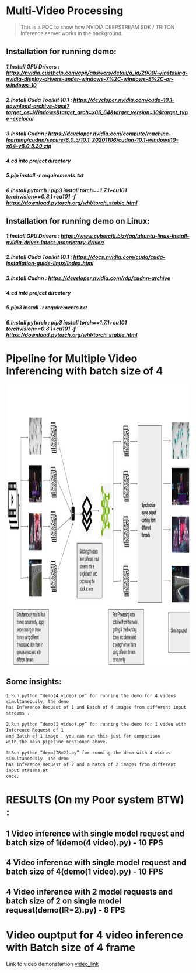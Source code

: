 # Multi-Video Processing

>This is a POC to show how NVIDIA DEEPSTREAM SDK / TRITON Inference server works in the background.

## Installation for running demo:

##### 1.Install GPU Drivers : https://nvidia.custhelp.com/app/answers/detail/a_id/2900/~/installing-nvidia-display-drivers-under-windows-7%2C-windows-8%2C-or-windows-10
##### 2.Install Cuda Toolkit 10.1 : https://developer.nvidia.com/cuda-10.1-download-archive-base?target_os=Windows&target_arch=x86_64&target_version=10&target_type=exelocal
##### 3.Install Cudnn : https://developer.nvidia.com/compute/machine-learning/cudnn/secure/8.0.5/10.1_20201106/cudnn-10.1-windows10-x64-v8.0.5.39.zip
##### 4.cd into project directory
##### 5.pip install -r requirements.txt
##### 6.Install pytorch : pip3 install torch==1.7.1+cu101 torchvision==0.8.1+cu101 -f https://download.pytorch.org/whl/torch_stable.html

## Installation for running demo on Linux:

##### 1.Install GPU Drivers : https://www.cyberciti.biz/faq/ubuntu-linux-install-nvidia-driver-latest-proprietary-driver/
##### 2.Install Cuda Toolkit 10.1 : https://docs.nvidia.com/cuda/cuda-installation-guide-linux/index.html
##### 3.Install Cudnn : https://developer.nvidia.com/rdp/cudnn-archive
##### 4.cd into project directory
##### 5.pip3 install -r requirements.txt
##### 6.Install pytorch : pip3 install torch==1.7.1+cu101 torchvision==0.8.1+cu101 -f https://download.pytorch.org/whl/torch_stable.html

# Pipeline for Multiple Video Inferencing with batch size of 4

<img src="resources/archi.jpg" width="1366" height="768">  

## Some insights:

```
1.Run python “demo(4 video).py” for running the demo for 4 videos simultaneously, the demo
has Inference Request of 1 and Batch of 4 images from different input streams .
```

```
2.Run python “demo(1 video).py” for running the demo for 1 video with Inference Request of 1
and Batch of 1 image , you can run this just for comparison
with the main pipeline mentioned above.
```

```
3.Run python “demo(IR=2).py” for running the demo with 4 videos simultaneously. The demo
has Inference Request of 2 and a batch of 2 images from different input streams at
once.
```
# RESULTS (On my Poor system BTW) : 
## 1 Video inference with single model request and batch size of 1(demo(4 video).py) -  10 FPS 
## 4 Video inference with single model request and batch size of 4(demo(1 video).py) - 10 FPS 
## 4 Video inference with 2 model requests and batch size of 2 on single model request(demo(IR=2).py) - 8 FPS

# Video ouptput for 4 video inference with Batch size of 4 frame

Link to video demonstartion [video_link](https://www.youtube.com/watch?v=1IkxCkca3HI)
